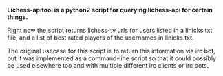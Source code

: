 **Lichess-apitool is a python2 script for querying lichess-api for certain things.**

Right now the script returns lichess-tv urls for users listed in a linicks.txt file, and a list of best rated players of the usernames in linicks.txt.

The original usecase for this script is to return this information via irc bot, but it was implemented as a command-line script so that it could possibly be used elsewhere too and with multiple different irc clients or irc bots.
